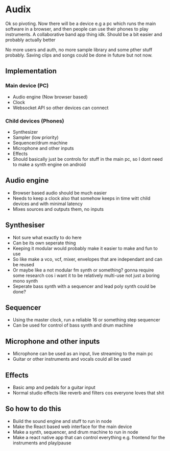 # Audix
Ok so pivoting. Now there will be a device e.g a pc which runs the main software in a browser, and then people can use their phones to play instruments. A collaborative band app thing idk. Should be a bit easier and probably actually better

No more users and auth, no more sample library and some pther stuff probably. Saving clips and songs could be done in future but not now.

## Implementation

### Main device (PC)
- Audio engine (Now browser based)
- Clock
- Websocket API so other devices can connect

### Child devices (Phones)
- Synthesizer
- Sampler (low priority)
- Sequencer/drum machine
- Microphone and other inputs
- Effects
- Should basically just be controls for stuff in the main pc, so I dont need to make a synth engine on android

## Audio engine
- Browser based audio should be much easier
- Needs to keep a clock also that somehow keeps in time witt child devices and with minimal latency
- Mixes sources and outputs them, no inputs

## Synthesiser
- Not sure what exactly to do here
- Can be its own seperate thing
- Keeping it modular would probably make it easier to make and fun to use
- So like make a vco, vcf, mixer, envelopes that are independant and can be reused
- Or maybe like a not modular fm synth or something? gonna require some research cos i want it to be relatively multi-use not just a boring mono synth
- Seperate bass synth with a sequencer and lead poly synth could be done?

## Sequencer
- Using the master clock, run a reliable 16 or something step sequencer
- Can be used for control of bass synth and drum machine

## Microphone and other inputs
- Microphone can be used as an input, live streaming to the main pc
- Guitar or other instruments and vocals could all be used

## Effects
- Basic amp and pedals for a guitar input
- Normal studio effects like reverb and filters cos everyone loves that shit

## So how to do this
- Build the sound engine and stuff to run in node
- Make the React based web interface for the main device
- Make a synth, sequencer, and drum machine to run in node
- Make a react native app that can control everything e.g. frontend for the instruments and play/pause
